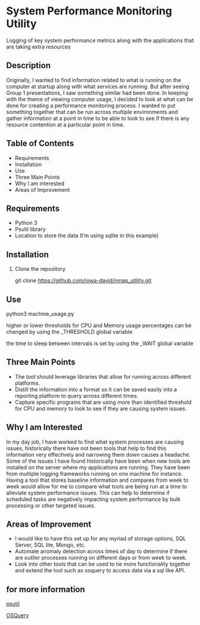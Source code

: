 # System Performance Monitoring Utility

Logging of key system performance metrics along with the applications that are taking extra resources

## Description

Originally, I wanted to find information related to what is running on the computer at startup along with what services are running. But after seeing Group 1 presentations, I saw something similar had been done. In keeping with the theme of viewing computer usage, I decided to look at what can be done for creating a performance monitoring process. I wanted to put something together that can be run across multiple environments and gather information at a point in time to be able to look to see if there is any resource contention at a particular point in time.


## Table of Contents

  - Requirements
  - Installation
  - Use
  - Three Main Points
  - Why I am interested
  - Areas of Improvement

## Requirements
- Python 3
- Psutil  library
- Location to store the data (I’m using sqlite in this example)


## Installation

1. Clone the repository

   git clone https://github.com/iowa-david/nmap_utility.git


          

## Use

  python3 machine_usage.py

  higher or lower thresholds for CPU and Memory usage percentages can be changed by using the _THRESHOLD global variable

  the time to sleep between intervals is set by using the _WAIT global variable


## Three Main Points
  - The tool should leverage libraries that allow for running across different platforms.
  - Distill the information into a format so it can be saved easily into a reporting platform to query across different times.
  - Capture specific programs that are using more than identified threshold for CPU and memory to look to see if they are causing system issues.

## Why I am Interested
In my day job, I have worked to find what system processes are causing issues, historically there have not been tools that help to find this information very effectively and narrowing them down causes a headache. Some of the issues I have found historically have been when new tools are installed on the server where my applications are running. They have been from multiple logging frameworks running on one machine for instance. Having a tool that stores baseline information and compares from week to week would allow for me to compare what tools are being run at a time to alleviate system performance issues. This can help to determine if scheduled tasks are negatively impacting system performance by bulk processing or other targeted issues.

## Areas of Improvement

- I would like to have this set up for any myriad of storage options, SQL Server, SQL lite, Mongo, etc.
- Automate anomaly detection across times of day to determine if there are outlier processes running on different days or from week to week.
- Look into other tools that can be used to tie more functionality together and extend the tool such as osquery to access data via a sql like API.

## for more information
[psutil](https://github.com/giampaolo/psutil)

[OSQuery]([https://github.com/giampaolo/psutil](https://github.com/osquery/osquery?tab=readme-ov-file))
